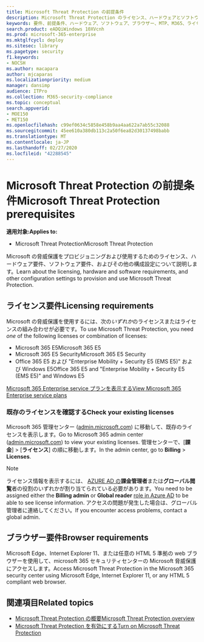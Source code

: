 ```yaml
---
title: Microsoft Threat Protection の前提条件
description: Microsoft Threat Protection のライセンス、ハードウェアとソフトウェアの要件、およびその他の構成設定について学習する
keywords: 要件、前提条件、ハードウェア、ソフトウェア、ブラウザー、MTP、M365、ライセンス
search.product: eADQiWindows 10XVcnh
ms.prod: microsoft-365-enterprise
ms.mktglfcycl: deploy
ms.sitesec: library
ms.pagetype: security
f1.keywords:
- NOCSH
ms.author: macapara
author: mjcaparas
ms.localizationpriority: medium
manager: dansimp
audience: ITPro
ms.collection: M365-security-compliance
ms.topic: conceptual
search.appverid:
- MOE150
- MET150
ms.openlocfilehash: c99ef0634c5858e458b9aa4aa622a7ab55c32088
ms.sourcegitcommit: 45ee610a380db113c2a50f6ea82d30137498babb
ms.translationtype: MT
ms.contentlocale: ja-JP
ms.lasthandoff: 02/27/2020
ms.locfileid: "42288545"
---
```

# <a name="microsoft-threat-protection-prerequisites"></a><span data-ttu-id="0dde5-104">Microsoft Threat Protection の前提条件</span><span class="sxs-lookup"><span data-stu-id="0dde5-104">Microsoft Threat Protection prerequisites</span></span>

<span data-ttu-id="0dde5-105">**適用対象:**</span><span class="sxs-lookup"><span data-stu-id="0dde5-105">**Applies to:**</span></span>
- <span data-ttu-id="0dde5-106">Microsoft Threat Protection</span><span class="sxs-lookup"><span data-stu-id="0dde5-106">Microsoft Threat Protection</span></span>



<span data-ttu-id="0dde5-107">Microsoft の脅威保護をプロビジョニングおよび使用するためのライセンス、ハードウェア要件、ソフトウェア要件、およびその他の構成設定について説明します。</span><span class="sxs-lookup"><span data-stu-id="0dde5-107">Learn about the licensing, hardware and software requirements, and other configuration settings to provision and use Microsoft Threat Protection.</span></span>

## <a name="licensing-requirements"></a><span data-ttu-id="0dde5-108">ライセンス要件</span><span class="sxs-lookup"><span data-stu-id="0dde5-108">Licensing requirements</span></span>
<span data-ttu-id="0dde5-109">Microsoft の脅威保護を使用するには、次の*いずれか*のライセンスまたはライセンスの組み合わせが必要です。</span><span class="sxs-lookup"><span data-stu-id="0dde5-109">To use Microsoft Threat Protection, you need *one* of the following licenses or combination of licenses:</span></span>

- <span data-ttu-id="0dde5-110">Microsoft 365 E5</span><span class="sxs-lookup"><span data-stu-id="0dde5-110">Microsoft 365 E5</span></span>
- <span data-ttu-id="0dde5-111">Microsoft 365 E5 Security</span><span class="sxs-lookup"><span data-stu-id="0dde5-111">Microsoft 365 E5 Security</span></span>
- <span data-ttu-id="0dde5-112">Office 365 E5 および "Enterprise Mobility + Security E5 (EMS E5)" および Windows E5</span><span class="sxs-lookup"><span data-stu-id="0dde5-112">Office 365 E5 and "Enterprise Mobility + Security E5 (EMS E5)" and Windows E5</span></span>

[<span data-ttu-id="0dde5-113">Microsoft 365 Enterprise service プランを表示する</span><span class="sxs-lookup"><span data-stu-id="0dde5-113">View Microsoft 365 Enterprise service plans</span></span>](https://www.microsoft.com/en-us/licensing/product-licensing/microsoft-365-enterprise)

### <a name="check-your-existing--licenses"></a><span data-ttu-id="0dde5-114">既存のライセンスを確認する</span><span class="sxs-lookup"><span data-stu-id="0dde5-114">Check your existing  licenses</span></span>
<span data-ttu-id="0dde5-115">Microsoft 365 管理センター ([admin.microsoft.com](https://admin.microsoft.com/)) に移動して、既存のライセンスを表示します。</span><span class="sxs-lookup"><span data-stu-id="0dde5-115">Go to Microsoft 365 admin center ([admin.microsoft.com](https://admin.microsoft.com/)) to view your existing licenses.</span></span> <span data-ttu-id="0dde5-116">管理センターで、[**課金**]  >  [**ライセンス**] の順に移動します。</span><span class="sxs-lookup"><span data-stu-id="0dde5-116">In the admin center, go to **Billing** > **Licenses**.</span></span>

>[!NOTE]
> <span data-ttu-id="0dde5-117">ライセンス情報を表示するには、 [AZURE AD の](https://docs.microsoft.com/azure/active-directory/users-groups-roles/directory-assign-admin-roles#available-roles)**課金管理者**または**グローバル閲覧**者の役割のいずれかが割り当てられている必要があります。</span><span class="sxs-lookup"><span data-stu-id="0dde5-117">You need to be assigned either the **Billing admin** or **Global reader** [role in Azure AD](https://docs.microsoft.com/azure/active-directory/users-groups-roles/directory-assign-admin-roles#available-roles) to be able to see license information.</span></span> <span data-ttu-id="0dde5-118">アクセスの問題が発生した場合は、グローバル管理者に連絡してください。</span><span class="sxs-lookup"><span data-stu-id="0dde5-118">If you encounter access problems, contact a global admin.</span></span>

## <a name="browser-requirements"></a><span data-ttu-id="0dde5-119">ブラウザー要件</span><span class="sxs-lookup"><span data-stu-id="0dde5-119">Browser requirements</span></span>
<span data-ttu-id="0dde5-120">Microsoft Edge、Internet Explorer 11、または任意の HTML 5 準拠の web ブラウザーを使用して、microsoft 365 セキュリティセンターの Microsoft 脅威保護にアクセスします。</span><span class="sxs-lookup"><span data-stu-id="0dde5-120">Access Microsoft Threat Protection in the Microsoft 365 security center using Microsoft Edge, Internet Explorer 11, or any HTML 5 compliant web browser.</span></span>

## <a name="related-topics"></a><span data-ttu-id="0dde5-121">関連項目</span><span class="sxs-lookup"><span data-stu-id="0dde5-121">Related topics</span></span>
- [<span data-ttu-id="0dde5-122">Microsoft Threat Protection の概要</span><span class="sxs-lookup"><span data-stu-id="0dde5-122">Microsoft Threat Protection overview</span></span>](microsoft-threat-protection.md)
- [<span data-ttu-id="0dde5-123">Microsoft Threat Protection を有効にする</span><span class="sxs-lookup"><span data-stu-id="0dde5-123">Turn on Microsoft Threat Protection</span></span>](mtp-enable.md)
